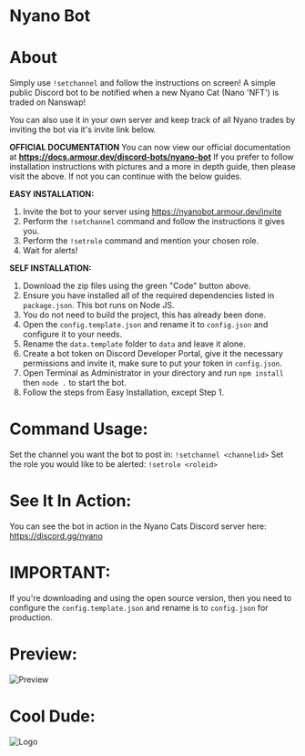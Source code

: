 # Nyano Bot

# About
Simply use `!setchannel` and follow the instructions on screen!
A simple public Discord bot to be notified when a new Nyano Cat (Nano 'NFT') is traded on Nanswap!

You can also use it in your own server and keep track of all Nyano trades by inviting the bot via it's invite link below.

**OFFICIAL DOCUMENTATION**
You can now view our official documentation at **https://docs.armour.dev/discord-bots/nyano-bot**
If you prefer to follow installation instructions with pictures and a more in depth guide, then please visit the above. If not you can continue with the below guides.


**EASY INSTALLATION:**
1. Invite the bot to your server using https://nyanobot.armour.dev/invite
2. Perform the `!setchannel` command and follow the instructions it gives you.
3. Perform the `!setrole` command and mention your chosen role.
4. Wait for alerts!


**SELF INSTALLATION:**
1. Download the zip files using the green "Code" button above.
2. Ensure you have installed all of the required dependencies listed in `package.json`. This bot runs on Node JS.
3. You do not need to build the project, this has already been done.
4. Open the `config.template.json` and rename it to `config.json` and configure it to your needs.
5. Rename the `data.template` folder to `data` and leave it alone.
6. Create a bot token on Discord Developer Portal, give it the necessary permissions and invite it, make sure to put your token in `config.json`.
7. Open Terminal as Administrator in your directory and run `npm install` then `node .` to start the bot.
8. Follow the steps from Easy Installation, except Step 1.


# Command Usage:
Set the channel you want the bot to post in: `!setchannel <channelid>` 
Set the role you would like to be alerted: `!setrole <roleid>`


# See It In Action:
You can see the bot in action in the Nyano Cats Discord server here: https://discord.gg/nyano


# IMPORTANT:
If you're downloading and using the open source version, then you need to configure the `config.template.json` and rename is to `config.json` for production.


# Preview:
![Preview](https://media.discordapp.net/attachments/904261276899880970/1191681100297273455/image.png?ex=65a65282&is=6593dd82&hm=dd42f4b592aba676347115183c98f1fd97a39fd6056f2d9d62e372d01731abaa&=&format=webp&quality=lossless)


# Cool Dude:
![Logo](https://media.discordapp.net/attachments/904261276899880970/1191611383624777750/91594f45-a8bf-4a25-b4fc-ce6e8e3f4034-min-removebg-preview.png?ex=65a61194&is=65939c94&hm=9ec3b2e0b6da147c1bcbc7e74e5c07ebbd82a845bafd4f1c8ea0bde6b4541138&=&format=webp&quality=lossless)
